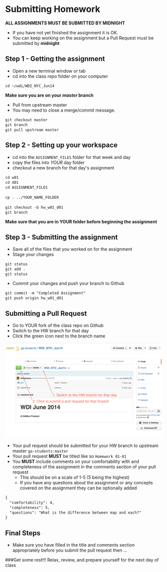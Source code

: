 # Submitting Homework

**ALL ASSIGNMENTS MUST BE SUBMITTED BY MIDNIGHT**
- If you have not yet finished the assignment it is OK.
- You can keep working on the assignment but a Pull Request must be submitted by **midnight**

## Step 1 - Getting the assignment

- Open a new terminal window or tab
- cd into the class repo folder on your computer


```
cd ~/wdi/WDI_NYC_Jun14
```
**Make sure you are on your _master_ branch**
- Pull from upstream master
- You may need to close a merge/commit message.

```
git checkout master
git branch
git pull upstream master
```

## Step 2 - Setting up your workspace

- cd into the `ASSIGNMENT_FILES` folder for that week and day
- copy the files into _YOUR_ day folder
- checkout a new branch for that day's assignment

```
cd w01
cd d01
cd ASSIGNMENT_FILES

cp . ../YOUR_NAME_FOLDER

git checkout -b hw_w01_d01
git branch
```

**Make sure that you are in YOUR folder before beginning the assignment**

## Step 3 - Submitting the assignment

- Save all of the files that you worked on for the assignment
- Stage your changes

```
git status
git add .
git status
```
- Commit your changes and push your branch to Github

```
git commit -m "Completed Assignment"
git push origin hw_w01_d01
```

## Submitting a Pull Request

- Go to YOUR fork of the class repo on Github
- Switch to the HW branch for that day
- Click the green icon next to the branch name

![submit](screenshots/pull.png)

- Your pull request should be submitted for your HW branch to upstream master `ga-students:master`
- Your pull request **MUST** be titled like so `Homework 01-01`
- You **MUST** include comments on your comfortability with and completeness of the assignment in the comments section of your pull request
  - This should be on a scale of 1-5 (5 being the highest)
  - If you have any questions about the assignment or any concepts covered on the assignment they can be optionally added

```
{
  "comfortability": 4,
  "completeness": 5,
  "questions": "What is the difference between map and each?"
}
```

## Final Steps

- Make sure you have filled in the title and comments section appropriately before you submit the pull request then ...

###Get some rest!!! Relax, review, and prepare yourself for the next day of class
